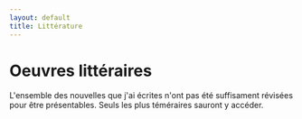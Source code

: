 ```yaml
---
layout: default
title: Littérature
---
```


# Oeuvres littéraires

L'ensemble des nouvelles que j'ai écrites n'ont pas été suffisament révisées pour être présentables. Seuls les plus téméraires sauront y accéder.